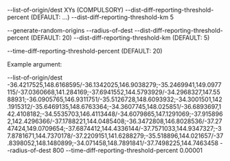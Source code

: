 --list-of-origin/dest XYs (COMPULSORY)
--dist-diff-reporting-threshold-percent  (DEFAULT: ...)
--dist-diff-reporting-threshold-km 5


--generate-random-origins 
--radius-of-dest 
--dist-diff-reporting-threshold-percent  (DEFAULT: 20)
--dist-diff-reporting-threshold-km (DEFAULT: 5)

--time-diff-reporting-threshold-percent  (DEFAULT: 20)

Example argument:

--list-of-origin/dest -36.4217525,148.6168595/-36.1342025,146.9038279;-35.2469941,149.0977115/-37.0360668,141.284169;-37.6941552,144.5793929/-34.2968327,147.5588931;-36.0905765,146.9311751/-35.5126728,148.6093932;-34.3001501,142.1915312/-35.6469135,148.6763364;-34.3607745,148.025851/-36.6893697,142.4108182;-34.5535703,146.4113448/-34.6079865,147.1291069;-37.9158962,142.4296366/-37.1788221,144.0485408;-36.3472808,146.8028536/-37.2747424,149.0709654;-37.6874412,144.4336144/-37.7571033,144.9347327;-37.8781671,144.7370178/-37.2209151,141.6288279;-35.518896,144.021657/-37.8398052,148.1480899;-34.071458,148.7891841/-37.7498225,144.7463458 --radius-of-dest 800 --time-diff-reporting-threshold-percent 0.00001

